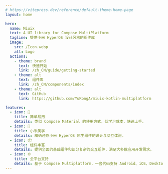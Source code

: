 ```yaml
---
# https://vitepress.dev/reference/default-theme-home-page
layout: home

hero:
  name: Miuix
  text: A UI library for Compose MultiPlatform
  tagline: 提供小米 HyperOS 设计风格的组件库
  image:
    src: /Icon.webp
    alt: Logo
  actions:
    - theme: brand
      text: 快速开始
      link: /zh_CN/guide/getting-started
    - theme: alt
      text: 组件库
      link: /zh_CN/components/index
    - theme: alt
      text: GitHub
      link: https://github.com/YuKongA/miuix-kotlin-multiplatform

features:
  - icon: 🚀
    title: 简单易用
    details: 类似 Compose Material 的使用方式，低学习成本，快速上手。
  - icon: 🎨
    title: 小米美学
    details: 精确还原小米 HyperOS 原生组件的设计与交互体验。
  - icon: 📦
    title: 组件丰富
    details: 提供全面的基础组件和部分复杂的交互组件，满足大多数应用开发需求。
  - icon: 🌐
    title: 全平台支持
    details: 基于 Compose Multiplatform，一套代码支持 Android、iOS、Desktop 等平台。
---
```



